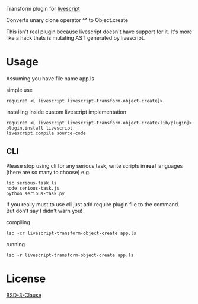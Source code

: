 Transform plugin for [livescript](https://github.com/gkz/LiveScript)

Converts unary clone operator ^^ to Object.create

This isn't real plugin because livescript doesn't have support for it. It's more like a hack thats is mutating AST generated by livescript.

# Usage
Assuming you have file name app.ls

simple use  
```livescript
require! <[ livescript livescript-transform-object-create]>
```

installing inside custom livescript implementation
```livescript
require! <[ livescript livescript-transform-object-create/lib/plugin]>
plugin.install livescript
livescript.compile source-code
```

## CLI
Please stop using cli for any serious task, write scripts in **real** languages (there are so many to choose) e.g.  

    lsc serious-task.ls  
    node serious-task.js
    python serious-task.py

If you really must to use cli just add require plugin file to the command.  
But don't say I didn't warn you!

compiling

    lsc -cr livescript-transform-object-create app.ls


running

    lsc -r livescript-transform-object-create app.ls


# License
[BSD-3-Clause](License.md)

